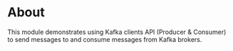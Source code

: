 # About

This module demonstrates using Kafka clients API (Producer & Consumer) to send messages to and consume messages from
Kafka brokers.